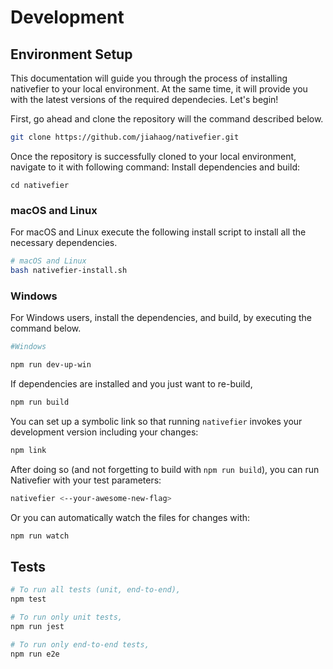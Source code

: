 # Development

## Environment Setup

This documentation will guide you through the process of installing nativefier to your local environment. At the same time, it will provide you with the latest versions of the required dependecies. Let's begin!

First, go ahead and clone the repository will the command described below.

```bash
git clone https://github.com/jiahaog/nativefier.git

```
Once the repository is successfully cloned to your local environment, navigate to it with following command:
Install dependencies and build:

```
cd nativefier

```
### macOS and Linux
For macOS and Linux execute the following install script to install all the necessary dependencies.
```bash
# macOS and Linux
bash nativefier-install.sh

```

### Windows
For Windows users, install the dependencies, and build, by executing the command below.

```bash
#Windows

npm run dev-up-win
```

If dependencies are installed and you just want to re-build,

```bash
npm run build
```

You can set up a symbolic link so that running `nativefier` invokes your development version including your changes:

```bash
npm link
```

After doing so (and not forgetting to build with `npm run build`), you can run Nativefier with your test parameters:

```bash
nativefier <--your-awesome-new-flag>
```

Or you can automatically watch the files for changes with:

```bash
npm run watch
```

## Tests

```bash
# To run all tests (unit, end-to-end),
npm test

# To run only unit tests,
npm run jest

# To run only end-to-end tests,
npm run e2e
```
